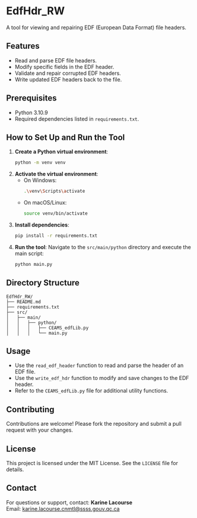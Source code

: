# EdfHdr_RW
A tool for viewing and repairing EDF (European Data Format) file headers.

## Features
- Read and parse EDF file headers.
- Modify specific fields in the EDF header.
- Validate and repair corrupted EDF headers.
- Write updated EDF headers back to the file.

## Prerequisites
- Python 3.10.9
- Required dependencies listed in `requirements.txt`.

## How to Set Up and Run the Tool
1. **Create a Python virtual environment**:
   ```bash
   python -m venv venv
   ```
2. **Activate the virtual environment**:
   - On Windows:
     ```bash
     .\venv\Scripts\activate
     ```
   - On macOS/Linux:
     ```bash
     source venv/bin/activate
     ```
3. **Install dependencies**:
   ```bash
   pip install -r requirements.txt
   ```
4. **Run the tool**:
   Navigate to the `src/main/python` directory and execute the main script:
   ```bash
   python main.py
   ```

## Directory Structure
```
EdfHdr_RW/
├── README.md
├── requirements.txt
├── src/
│   ├── main/
│   │   ├── python/
│   │   │   ├── CEAMS_edfLib.py
│   │   │   └── main.py
```

## Usage
- Use the `read_edf_header` function to read and parse the header of an EDF file.
- Use the `write_edf_hdr` function to modify and save changes to the EDF header.
- Refer to the `CEAMS_edfLib.py` file for additional utility functions.

## Contributing
Contributions are welcome! Please fork the repository and submit a pull request with your changes.

## License
This project is licensed under the MIT License. See the `LICENSE` file for details.

## Contact
For questions or support, contact:
**Karine Lacourse**  
Email: karine.lacourse.cnmtl@ssss.gouv.qc.ca




